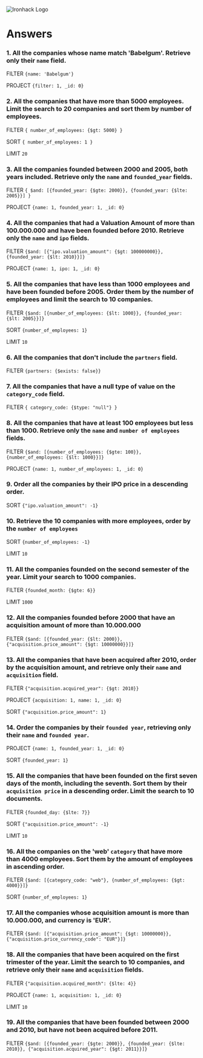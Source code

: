 ![Ironhack Logo](https://i.imgur.com/1QgrNNw.png)

# Answers

### 1. All the companies whose name match 'Babelgum'. Retrieve only their `name` field.

<!-- Your Code Goes Here -->

FILTER
`{name: 'Babelgum'}`

PROJECT
`{filter: 1, _id: 0}`

### 2. All the companies that have more than 5000 employees. Limit the search to 20 companies and sort them by **number of employees**.

<!-- Your Code Goes Here -->

FILTER
`{ number_of_employees: {$gt: 5000} }`

SORT
`{ number_of_employees: 1 }`

LIMIT
`20`

### 3. All the companies founded between 2000 and 2005, both years included. Retrieve only the `name` and `founded_year` fields.

<!-- Your Code Goes Here -->

FILTER
`{ $and: [{founded_year: {$gte: 2000}}, {founded_year: {$lte: 2005}}] }`

PROJECT
`{name: 1, founded_year: 1, _id: 0}`

### 4. All the companies that had a Valuation Amount of more than 100.000.000 and have been founded before 2010. Retrieve only the `name` and `ipo` fields.

<!-- Your Code Goes Here -->

FILTER
`{$and: [{"ipo.valuation_amount": {$gt: 100000000}}, {founded_year: {$lt: 2010}}]}`

PROJECT
`{name: 1, ipo: 1, _id: 0}`

### 5. All the companies that have less than 1000 employees and have been founded before 2005. Order them by the number of employees and limit the search to 10 companies.

<!-- Your Code Goes Here -->

FILTER
`{$and: [{number_of_employees: {$lt: 1000}}, {founded_year: {$lt: 2005}}]}`

SORT
`{number_of_employees: 1}`

LIMIT
`10`

### 6. All the companies that don't include the `partners` field.

<!-- Your Code Goes Here -->

FILTER
`{partners: {$exists: false}}`

### 7. All the companies that have a null type of value on the `category_code` field.

<!-- Your Code Goes Here -->

FILTER
`{ category_code: {$type: "null"} }`

### 8. All the companies that have at least 100 employees but less than 1000. Retrieve only the `name` and `number of employees` fields.

<!-- Your Code Goes Here -->

FILTER
`{$and: [{number_of_employees: {$gte: 100}}, {number_of_employees: {$lt: 1000}}]}`

PROJECT
`{name: 1, number_of_employees: 1, _id: 0}`

### 9. Order all the companies by their IPO price in a descending order.

<!-- Your Code Goes Here -->

SORT
`{"ipo.valuation_amount": -1}`

### 10. Retrieve the 10 companies with more employees, order by the `number of employees`

<!-- Your Code Goes Here -->

SORT
`{number_of_employees: -1}`

LIMIT
`10`

### 11. All the companies founded on the second semester of the year. Limit your search to 1000 companies.

<!-- Your Code Goes Here -->

FILTER
`{founded_month: {$gte: 6}}`

LIMIT
`1000`

<!-- ### 12. All the companies that have been 'deadpooled' after the third year. -->

<!-- Your Code Goes Here -->

### 12. All the companies founded before 2000 that have an acquisition amount of more than 10.000.000

<!-- Your Code Goes Here -->

FILTER
`{$and: [{founded_year: {$lt: 2000}}, {"acquisition.price_amount": {$gt: 10000000}}]}`

### 13. All the companies that have been acquired after 2010, order by the acquisition amount, and retrieve only their `name` and `acquisition` field.

<!-- Your Code Goes Here -->

FILTER
`{"acquisition.acquired_year": {$gt: 2010}}`

PROJECT
`{acquisition: 1, name: 1, _id: 0}`

SORT
`{"acquisition.price_amount": 1}`

### 14. Order the companies by their `founded year`, retrieving only their `name` and `founded year`.

<!-- Your Code Goes Here -->

PROJECT
`{name: 1, founded_year: 1, _id: 0}`

SORT
`{founded_year: 1}`

### 15. All the companies that have been founded on the first seven days of the month, including the seventh. Sort them by their `acquisition price` in a descending order. Limit the search to 10 documents.

<!-- Your Code Goes Here -->

FILTER
`{founded_day: {$lte: 7}}`

SORT
`{"acquisition.price_amount": -1}`

LIMIT
`10`

### 16. All the companies on the 'web' `category` that have more than 4000 employees. Sort them by the amount of employees in ascending order.

<!-- Your Code Goes Here -->

FILTER
`{$and: [{category_code: "web"}, {number_of_employees: {$gt: 4000}}]}`

SORT
`{number_of_employees: 1}`

### 17. All the companies whose acquisition amount is more than 10.000.000, and currency is 'EUR'.

<!-- Your Code Goes Here -->

FILTER
`{$and: [{"acquisition.price_amount": {$gt: 10000000}}, {"acquisition.price_currency_code": "EUR"}]}`

### 18. All the companies that have been acquired on the first trimester of the year. Limit the search to 10 companies, and retrieve only their `name` and `acquisition` fields.

<!-- Your Code Goes Here -->

FILTER
`{"acquisition.acquired_month": {$lte: 4}}`

PROJECT
`{name: 1, acquisition: 1, _id: 0}`

LIMIT
`10`

### 19. All the companies that have been founded between 2000 and 2010, but have not been acquired before 2011.

<!-- Your Code Goes Here -->

FILTER
`{$and: [{founded_year: {$gte: 2000}}, {founded_year: {$lte: 2010}}, {"acquisition.acquired_year": {$gt: 2011}}]}`
